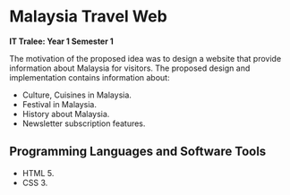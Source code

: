 # Malaysia Travel Web

<b>IT Tralee: Year 1 Semester 1</b>

The motivation of the proposed idea was to design a website that provide information about Malaysia for visitors. The proposed design and implementation contains information about:

* Culture, Cuisines in Malaysia.
* Festival in Malaysia.
* History about Malaysia.
* Newsletter subscription features.

## Programming Languages and Software Tools
* HTML 5.
* CSS 3.
